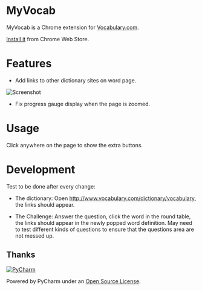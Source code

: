 # MyVocab

MyVocab is a Chrome extension for [Vocabulary.com](http://www.vocabulary.com).

[Install it](https://chrome.google.com/webstore/detail/myvocab/npfplmfmbflbcffpkpgmhpinemlimnnc) from Chrome Web Store.


# Features

* Add links to other dictionary sites on word page.

![Screenshot](https://lh6.googleusercontent.com/-ejFzSNcmAkA/U-C2vePGCmI/AAAAAAAASdo/tAClm2AAS9s/w800-h500-no/after_small.png)

* Fix progress gauge display when the page is zoomed.

# Usage

Click anywhere on the page to show the extra buttons.

# Development

Test to be done after every change:

* The dictionary:
Open http://www.vocabulary.com/dictionary/vocabulary, the links should appear.

* The Challenge:
Answer the question, click the word in the round table, the links should appear
in the newly popped word definition. May need to test different kinds of
questions to ensure that the questions area are not messed up.

## Thanks
[![PyCharm](http://www.jetbrains.com/pycharm/docs/logo_pycharm.png)](http://www.jetbrains.com/pycharm/)

Powered by PyCharm under an [Open Source License](http://www.jetbrains.com/pycharm/buy/buy.jsp#openSource).
